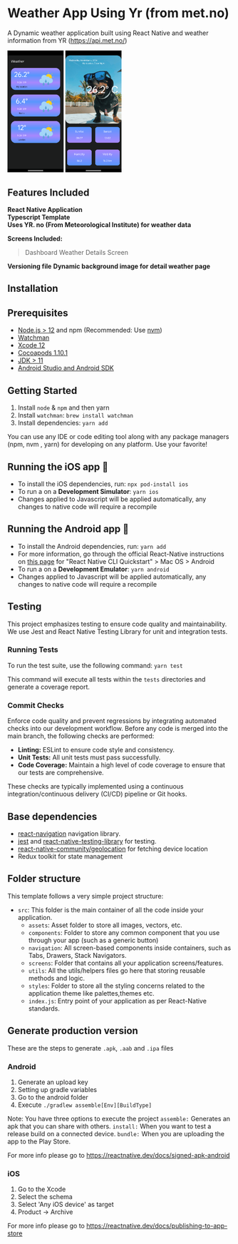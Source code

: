 # Weather App Using Yr (from met.no)

A Dynamic weather application built using React Native and weather information from YR (https://api.met.no/)

<p float="left">
<img src="https://github.com/athul173/WeatherApp/blob/main/screenshots/dashboard.png" width=25% height=25%>
<img src="https://github.com/athul173/WeatherApp/blob/main/screenshots/weatherDetail.png" width=25% height=25%>
</p>

## Features Included

**React Native Application**  
**Typescript Template**  
**Uses YR. no (From Meteorological Institute) for weather data**

**Screens Included:**
> Dashboard
> Weather Details Screen

**Versioning file**
**Dynamic background image for detail weather page**

## Installation

## Prerequisites

- [Node.js > 12](https://nodejs.org) and npm (Recommended: Use [nvm](https://github.com/nvm-sh/nvm))
- [Watchman](https://facebook.github.io/watchman)
- [Xcode 12](https://developer.apple.com/xcode)
- [Cocoapods 1.10.1](https://cocoapods.org)
- [JDK > 11](https://www.oracle.com/java/technologies/javase-jdk11-downloads.html)
- [Android Studio and Android SDK](https://developer.android.com/studio)

## Getting Started

1. Install `node` & `npm` and then yarn
2. Install `watchman`: `brew install watchman`
3. Install dependencies: `yarn add`

You can use any IDE or code editing tool along with any package managers (npm, nvm , yarn) for developing on any
platform. Use your favorite!

## Running the iOS app 📱

- To install the iOS dependencies, run: `npx pod-install ios`
- To run a on a **Development Simulator**: `yarn ios`
- Changes applied to Javascript will be applied automatically, any changes to native code will require a recompile

## Running the Android app 🤖

- To install the Android dependencies, run: `yarn add`
- For more information, go through the official React-Native instructions
  on [this page](https://reactnative.dev/docs/environment-setup#development-os) for "React Native CLI Quickstart" > Mac
  OS > Android
- To run a on a **Development Emulator**: `yarn android`
- Changes applied to Javascript will be applied automatically, any changes to native code will require a recompile

## Testing

This project emphasizes testing to ensure code quality and maintainability. We use Jest and React Native Testing Library
for unit and integration tests.

### Running Tests

To run the test suite, use the following command: `yarn test`

This command will execute all tests within the `tests` directories and generate a coverage report.

### Commit Checks

Enforce code quality and prevent regressions by integrating automated checks into our development workflow. Before
any code is merged into the main branch, the following checks are performed:

- **Linting:** ESLint to ensure code style and consistency.
- **Unit Tests:** All unit tests must pass successfully.
- **Code Coverage:** Maintain a high level of code coverage to ensure that our tests are comprehensive.

These checks are typically implemented using a continuous integration/continuous delivery (CI/CD) pipeline or Git hooks.

## Base dependencies

- [react-navigation](https://reactnavigation.org/) navigation library.
- [jest](https://facebook.github.io/jest/)
  and [react-native-testing-library](https://callstack.github.io/react-native-testing-library/) for
  testing. 
- [react-native-community/geolocation](https://github.com/michalchudziak/react-native-geolocation) for fetching
  device location
- Redux toolkit for state management

## Folder structure

This template follows a very simple project structure:

- `src`: This folder is the main container of all the code inside your application.
    - `assets`: Asset folder to store all images, vectors, etc.
    - `components`: Folder to store any common component that you use through your app (such as a generic button)
    - `navigation`: All screen-based components inside containers, such as Tabs, Drawers, Stack Navigators.
    - `screens`: Folder that contains all your application screens/features.
    - `utils`: All the utils/helpers files go here that storing reusable methods and logic.
    - `styles`: Folder to store all the styling concerns related to the application theme like palettes,themes etc.
    - `index.js`: Entry point of your application as per React-Native standards.

## Generate production version

These are the steps to generate `.apk`, `.aab` and `.ipa` files

### Android

1. Generate an upload key
2. Setting up gradle variables
3. Go to the android folder
4. Execute `./gradlew assemble[Env][BuildType]`

Note: You have three options to execute the project
`assemble:` Generates an apk that you can share with others.
`install:` When you want to test a release build on a connected device.
`bundle:` When you are uploading the app to the Play Store.

For more info please go to https://reactnative.dev/docs/signed-apk-android

### iOS

1. Go to the Xcode
2. Select the schema
3. Select 'Any iOS device' as target
4. Product -> Archive

For more info please go to https://reactnative.dev/docs/publishing-to-app-store
